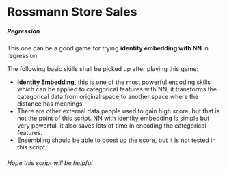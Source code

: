 # Rossmann Store Sales
##### Regression
This one can be a good game for trying **identity embedding with NN** in regression.

The following basic skills shall be picked up after playing this game:
* **Identity Embedding**, this is one of the most powerful encoding skills which can be applied to categorical features with NN, it transforms the categorical data from original space to another space where the distance has meanings. 
* There are other external data people used to gain high score, but that is not the point of this script. NN with identity embedding is simple but very powerful, it also saves lots of time in encoding the categorical features.
* Ensembling should be able to boost up the score, but it is not tested in this script.
###### Hope this script will be helpful
